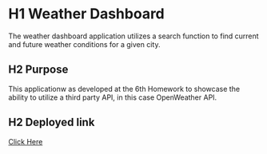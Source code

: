 # H1 Weather Dashboard
The weather dashboard application utilizes a search function to find current and future weather conditions for a given city.

## H2 Purpose
This applicationw as developed at the 6th Homework to showcase the ability to utilize a third party API, in this case OpenWeather API.

## H2 Deployed link

[Click Here](https://jthui95.github.io/weather/)